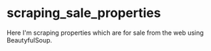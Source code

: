 # scraping_sale_properties
Here I'm scraping properties which are for sale from the web using BeautyfulSoup.
